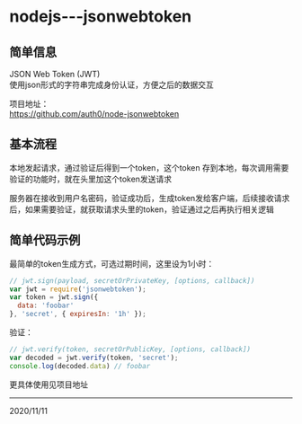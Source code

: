 # nodejs---jsonwebtoken

## 简单信息
JSON Web Token (JWT)  
使用json形式的字符串完成身份认证，方便之后的数据交互  

项目地址：  
https://github.com/auth0/node-jsonwebtoken  


## 基本流程
本地发起请求，通过验证后得到一个token，这个token
存到本地，每次调用需要验证的功能时，就在头里加这个token发送请求  

服务器在接收到用户名密码，验证成功后，生成token发给客户端，后续接收请求后，如果需要验证，就获取请求头里的token，验证通过之后再执行相关逻辑  


## 简单代码示例
最简单的token生成方式，可选过期时间，这里设为1小时：  
```js
// jwt.sign(payload, secretOrPrivateKey, [options, callback])
var jwt = require('jsonwebtoken');
var token = jwt.sign({
  data: 'foobar'
}, 'secret', { expiresIn: '1h' });
```

验证：  
```js
// jwt.verify(token, secretOrPublicKey, [options, callback])
var decoded = jwt.verify(token, 'secret');
console.log(decoded.data) // foobar
```

更具体使用见项目地址  


---
2020/11/11  
